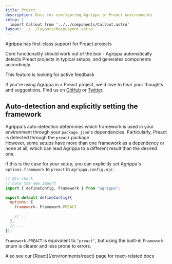 ```yaml
---
title: Preact
description: Docs for configuring Agrippa in Preact environments
setup: |
  import Callout from '../../components/Callout.astro'
layout: ../../layouts/MainLayout.astro
---
```


<Callout type="success">
  <p slot="header">Agrippa has first-class support for Preact projects</p>
Core functionality should work out of the box - Agrippa automatically detects Preact projects in typical setups, and generates components accordingly.
</Callout>

<Callout type="warning">
  <p slot="header">This feature is looking for active feedback</p>
If you're using Agrippa in a Preact project, we'd love to hear your thoughts and suggestions. Find us on <a href="https://github.com/NitzanHen/agrippa/issues">GitHub</a> or <a href="https://twitter.com/nitzanhen">Twitter</a><span>.</span>
</Callout>

## Auto-detection and explicitly setting the framework

Agrippa's auto-detection determines which framework is used in your environment through your `package.json`'s dependencies. Particularly, Preact is detected through the `preact` package. <br/>
However, some setups have more than one framework as a dependency or none at all, which can lead Agrippa to a different result than the desired one. 

If this is the case for your setup, you can explicitly set Agrippa's `options.framework` to `preact` in `agrippa.config.mjs`:

```js
// @ts-check
// note the new import
import { defineConfig, Framework } from "agrippa";

export default defineConfig({
  options: {
    framework: Framework.PREACT

    // ...
  },
  // ...
});
```

`Framework.PREACT` is equivalent to `"preact"`, but using the built-in `Framework` enum is clearer and less prone to errors.

<Callout type="tip">
  <p slot="header">Also see our [React](/environments/react) page for react-related docs</p>
</Callout>